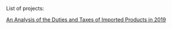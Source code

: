 List of projects:

[An Analysis of the Duties and Taxes of Imported Products in 2019](https://euced.github.io/blog_1/)
